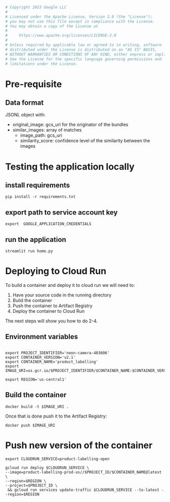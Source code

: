 ```python
# Copyright 2023 Google LLC
#
# Licensed under the Apache License, Version 2.0 (the "License");
# you may not use this file except in compliance with the License.
# You may obtain a copy of the License at
#
#     https://www.apache.org/licenses/LICENSE-2.0
#
# Unless required by applicable law or agreed to in writing, software
# distributed under the License is distributed on an "AS IS" BASIS,
# WITHOUT WARRANTIES OR CONDITIONS OF ANY KIND, either express or implied.
# See the License for the specific language governing permissions and
# limitations under the License.
``` 

# Pre-requisite

## Data format

JSONL object with:
- original_image: gcs_uri for the originator of the bundles
- similar_images: array of matches
    - image_path: gcs_uri
    - similarity_score: confidence level of the similarity between the images

# Testing the application locally

## install requirements

```shell
pip install -r requirements.txt 
```

## export path to service account key 

```shell
export  GOOGLE_APPLICATION_CREDENTIALS
```

## run the application
```shell
streamlit run home.py 
```


# Deploying to Cloud Run

To build a container and deploy it to cloud run we will need to: 

1. Have your source code in the running directory
2. Build the container
3. Push the container to Artifact Registry
4. Deploy the container to Cloud Run

The next steps will show you how to do 2-4.

## Environment variables
```

export PROJECT_IDENTIFIER='neon-camera-403606'
export CONTAINER_VERSION='v2.1'
export CONTAINER_NAME='product_labelling'
export IMAGE_URI=us.gcr.io/$PROJECT_IDENTIFIER/$CONTAINER_NAME:$CONTAINER_VERSION

export REGION='us-central1'

```

## Build the container
```shell
docker build -t $IMAGE_URI .
```
Once that is done push it to the Artifact Registry: 

```shell
docker push $IMAGE_URI
```

# Push new version of the container

```shell
export CLOUDRUN_SERVICE=product-labelling-open
```

```shell
gcloud run deploy $CLOUDRUN_SERVICE \
--image=product-labelling-prod-us//$PROJECT_ID/$CONTAINER_NAME@latest \
--region=$REGION \
--project=$PROJECT_ID \
 && gcloud run services update-traffic $CLOUDRUN_SERVICE --to-latest --region=$REGION
```
